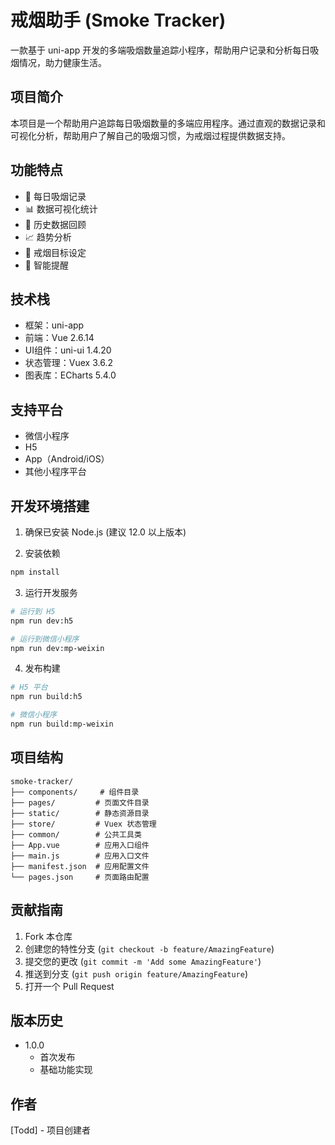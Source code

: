 # 戒烟助手 (Smoke Tracker)

一款基于 uni-app 开发的多端吸烟数量追踪小程序，帮助用户记录和分析每日吸烟情况，助力健康生活。

## 项目简介

本项目是一个帮助用户追踪每日吸烟数量的多端应用程序。通过直观的数据记录和可视化分析，帮助用户了解自己的吸烟习惯，为戒烟过程提供数据支持。

## 功能特点

- 📝 每日吸烟记录
- 📊 数据可视化统计
- 📅 历史数据回顾
- 📈 趋势分析
- 🎯 戒烟目标设定
- 🔔 智能提醒

## 技术栈

- 框架：uni-app
- 前端：Vue 2.6.14
- UI组件：uni-ui 1.4.20
- 状态管理：Vuex 3.6.2
- 图表库：ECharts 5.4.0

## 支持平台

- 微信小程序
- H5
- App（Android/iOS）
- 其他小程序平台

## 开发环境搭建

1. 确保已安装 Node.js (建议 12.0 以上版本)

2. 安装依赖
```bash
npm install
```

3. 运行开发服务
```bash
# 运行到 H5
npm run dev:h5

# 运行到微信小程序
npm run dev:mp-weixin
```

4. 发布构建
```bash
# H5 平台
npm run build:h5

# 微信小程序
npm run build:mp-weixin
```

## 项目结构

```
smoke-tracker/
├── components/     # 组件目录
├── pages/         # 页面文件目录
├── static/        # 静态资源目录
├── store/         # Vuex 状态管理
├── common/        # 公共工具类
├── App.vue        # 应用入口组件
├── main.js        # 应用入口文件
├── manifest.json  # 应用配置文件
└── pages.json     # 页面路由配置
```

## 贡献指南

1. Fork 本仓库
2. 创建您的特性分支 (`git checkout -b feature/AmazingFeature`)
3. 提交您的更改 (`git commit -m 'Add some AmazingFeature'`)
4. 推送到分支 (`git push origin feature/AmazingFeature`)
5. 打开一个 Pull Request

## 版本历史

- 1.0.0
  - 首次发布
  - 基础功能实现

## 作者

[Todd] - 项目创建者